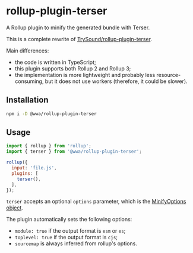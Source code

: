 # rollup-plugin-terser

A Rollup plugin to minify the generated bundle with Terser.

This is a complete rewrite of [TrySound/rollup-plugin-terser](https://github.com/TrySound/rollup-plugin-terser).

Main differences:
  * the code is written in TypeScript;
  * this plugin supports both Rollup 2 and Rollup 3;
  * the implementation is more lightweight and probably less resource-consuming, but it does not use workers (therefore, it could be slower).

## Installation

```bash
npm i -D @wwa/rollup-plugin-terser
```

## Usage

```js
import { rollup } from 'rollup';
import { terser } from '@wwa/rollup-plugin-terser';

rollup({
  input: 'file.js',
  plugins: [
    terser(),
  ],
});
```

`terser` accepts an optional `options` parameter, which is the [MinifyOptions object](https://github.com/terser/terser#minify-options).

The plugin automatically sets the following options:
  * `module: true` if the output format is `esm` or `es`;
  * `toplevel: true` if the output format is `cjs`;
  * `sourcemap` is always inferred from rollup's options.

